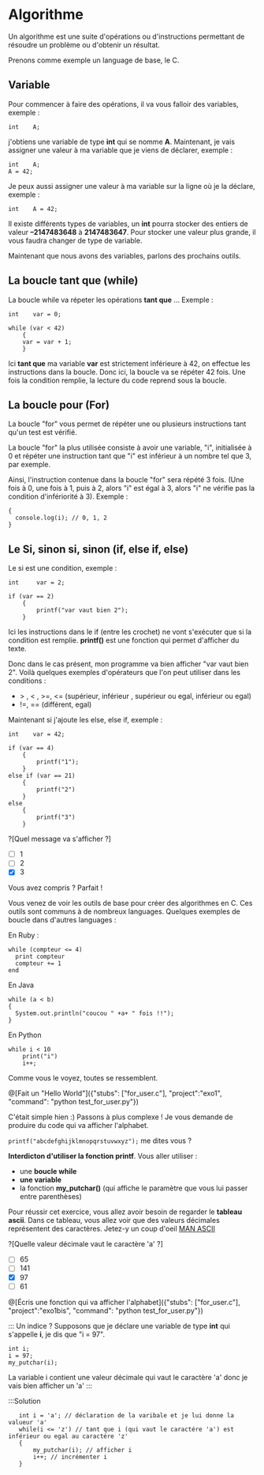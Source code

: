 # Algorithme

Un algorithme est une suite d'opérations ou d'instructions permettant de résoudre un problème ou d'obtenir un résultat.

Prenons comme exemple un language de base, le C.

## Variable

Pour commencer à faire des opérations, il va vous falloir des variables, exemple :

```int    A;```

j'obtiens une variable de type **int** qui se nomme **A**.
Maintenant, je vais assigner une valeur à ma variable que je viens de déclarer, exemple :

```
int    A;
A = 42;
```

Je peux aussi assigner une valeur à ma variable sur la ligne où je la déclare, exemple :

```int    A = 42;```

Il existe différents types de variables, un **int** pourra stocker des entiers de valeur **–2147483648** à **2147483647**. Pour stocker une valeur plus grande, il vous faudra changer de type de variable.

Maintenant que nous avons des variables, parlons des prochains outils.

## La boucle **tant que** (while)

La boucle while va répeter les opérations **tant que** ...
Exemple :

```
int    var = 0;

while (var < 42)
	{
	var = var + 1;
 	}
```

Ici **tant que** ma variable **var** est strictement inférieure à 42, on effectue les instructions dans la boucle. Donc ici, la boucle va se répéter 42 fois. Une fois la condition remplie, la lecture du code reprend sous la boucle.

## La boucle **pour** (For)

La boucle "for" vous permet de répéter une ou plusieurs instructions tant qu'un test est vérifié.

La boucle "for" la plus utilisée consiste à avoir une variable, "i", initialisée à 0 et répéter une instruction tant que "i" est inférieur à un nombre tel que 3, par exemple.

Ainsi, l'instruction contenue dans la boucle "for" sera répété 3 fois. (Une fois à 0, une fois à 1, puis à 2, alors "i" est égal à 3, alors "i" ne vérifie pas la condition d'infériorité à 3). Exemple :

```for(var i = 0; i < 3; i++)
{
  console.log(i); // 0, 1, 2
}
```

## Le **Si**, **sinon si**, **sinon** (if, else if, else)

Le si est une condition, exemple :

```
int     var = 2;

if (var == 2)
	{
		printf("var vaut bien 2");
	}
```

Ici les instructions dans le if (entre les crochet) ne vont s'exécuter que si la condition est remplie.
**printf()** est une fonction qui permet d'afficher du texte.

Donc dans le cas présent, mon programme va bien afficher "var vaut bien 2".
Voilà quelques exemples d'opérateurs que l'on peut utiliser dans les conditions :

* \> , < , >=, <= (supérieur, inférieur , supérieur ou egal, inférieur ou egal)
* !=, == (différent, egal)


Maintenant si j'ajoute les else, else if, exemple :

```
int    var = 42;

if (var == 4)
	{
		printf("1");
	}
else if (var == 21)
	{
		printf("2")
	}
else
	{
		printf("3")
	}
```

?[Quel message va s'afficher ?]
- [ ] 1
- [ ] 2
- [x] 3

Vous avez compris ? Parfait !

Vous venez de voir les outils de base pour créer des algorithmes en C. Ces outils sont communs à de nombreux languages.
Quelques exemples de boucle dans d'autres languages :

En Ruby :
```
while (compteur <= 4)
  print compteur
  compteur += 1
end
```

En Java
```
while (a < b)
{
  System.out.println("coucou " +a+ " fois !!");
}
```

En Python
```
while i < 10
	print("i")
	i++;
```

Comme vous le voyez, toutes se ressemblent.

@[Fait un "Hello World"]({"stubs": ["for_user.c"], "project":"exo1", "command": "python test_for_user.py"})

C'était simple hien :)
Passons à plus complexe !
Je vous demande de produire du code qui va afficher l'alphabet.

`printf("abcdefghijklmnopqrstuvwxyz");` me dites vous ?

**Interdicton d'utiliser la fonction printf**.
Vous aller utiliser :
- une **boucle while**
- **une variable**
- la fonction **my_putchar()** (qui affiche le paramètre que vous lui passer entre parenthèses)

Pour réussir cet exercice, vous allez avoir besoin de regarder le **tableau ascii**. Dans ce tableau, vous allez voir que des valeurs décimales représentent des caractères. Jetez-y un coup d'oeil [MAN ASCII](http://www.linux-france.org/article/man-fr/man7/ascii-7.html)

?[Quelle valeur décimale vaut le caractère 'a' ?]
- [ ] 65
- [ ] 141
- [x] 97
- [ ] 61

@[Écris une fonction qui va afficher l'alphabet]({"stubs": ["for_user.c"], "project":"exo1bis", "command": "python test_for_user.py"})

::: Un indice ?
Supposons que je déclare une variable de type **int** qui s'appelle **i**, je dis que "i = 97".

```
int i;
i = 97;
my_putchar(i);
```

La variable i contient une valeur décimale qui vaut le caractère 'a' donc je vais bien afficher un 'a'
:::

:::Solution
 ```
	int i = 'a'; // déclaration de la varibale et je lui donne la valueur 'a'
	while(i <= 'z') // tant que i (qui vaut le caractére 'a') est inférieur ou egal au caractére 'z'
	{
		my_putchar(i); // afficher i
		i++; // incrémenter i
	}
 ```
